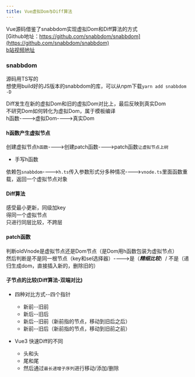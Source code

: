 ```yaml
---
title: Vue虚拟Dom与Diff算法
---
```


Vue源码借鉴了snabbdom实现虚拟Dom和Diff算法的方式   
[Github地址：https://github.com/snabbdom/snabbdom](https://github.com/snabbdom/snabbdom)   
[b站视频地址](https://www.bilibili.com/video/BV1v5411H7gZ/?spm_id_from=333.999.0.0&vd_source=12de02404b987499ed9c11dde9553bfc)

### snabbdom
源码用TS写的   
想使用build好的JS版本的snabbdom的库，可以从npm下载```yarn add snabbdom -D```   


Diff发生在新的虚拟Dom和旧的虚拟Dom对比上，最后反映到真实Dom   
不研究Dom如何转化为虚拟Dom，属于模板编译   
h函数---->虚拟Dom---->真实Dom   


#### h函数产生虚拟节点   
创建虚拟节点```h函数```---->创建patch函数---->patch函数```让虚拟节点上树```

- 手写h函数   

依赖包```snabbdom```---->```h.ts```传入参数形式分多种情况---->```vnode.ts```里面函数重载，返回一个虚拟节点对象

#### Diff算法
感受最小更新，同级加key   
得同一个虚拟节点   
只进行同层比较，不跨层   

#### patch函数
判断oldVnode是虚拟节点还是Dom节点（是Dom用h函数包装为虚拟节点）   
然后判断是不是同一根节点（key和sel选择器）---->是（***精细比较***）/ 不是（递归生成dom，直接插入新的，删除旧的）   

#### 子节点的比较(Diff算法-双端对比)
- 四种对比方式--四个指针
  - 新前--旧前
  - 新后--旧后
  - 新后--旧前（新前指的节点，移动到旧后之后）
  - 新前--旧后（新前指的节点，移动到旧前之前）

- Vue3 快速Diff的不同
  - 头和头
  - 尾和尾
  - 然后通过```最长递增子序列```进行移动/添加/删除





